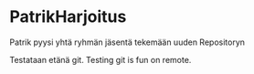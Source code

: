﻿# PatrikHarjoitus
Patrik pyysi yhtä ryhmän jäsentä tekemään uuden Repositoryn

Testataan etänä git.
Testing git is fun on remote.
